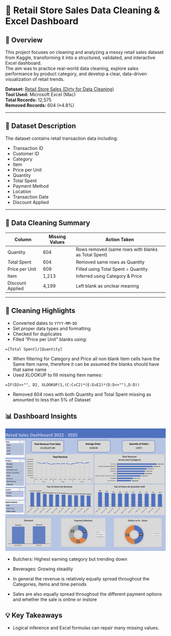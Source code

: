 # 🧹 Retail Store Sales Data Cleaning & Excel Dashboard

## 📘 Overview
This project focuses on cleaning and analyzing a messy retail sales dataset from Kaggle, transforming it into a structured, validated, and interactive Excel dashboard.  
The aim was to practice real-world data cleaning, explore sales performance by product category, and develop a clear, data-driven visualization of retail trends.

**Dataset:** [Retail Store Sales (Dirty for Data Cleaning)](https://www.kaggle.com/datasets/ahmedmohamed2003/retail-store-sales-dirty-for-data-cleaning)  
**Tool Used:** Microsoft Excel (Mac)  
**Total Records:** 12,575  
**Removed Records:** 604 (≈4.8%)

---

## 🧾 Dataset Description
The dataset contains retail transaction data including:
- Transaction ID
- Customer ID
- Category  
- Item  
- Price per Unit  
- Quantity  
- Total Spent  
- Payment Method 
- Location 
- Transaction Date
- Discount Applied 

---

## 🧼 Data Cleaning Summary

| Column | Missing Values | Action Taken |
|---------|----------------|---------------|
| Quantity | 604 | Rows removed (same rows with blanks as Total Spent) |
| Total Spent | 604 | Removed same rows as Quantity |
| Price per Unit | 609 | Filled using Total Spent ÷ Quantity |
| Item | 1,213 | Inferred using Category & Price |
| Discount Applied | 4,199 | Left blank as unclear meaning |

---

## 🧮 Cleaning Highlights

- Converted dates to `YYYY-MM-DD`  
- Set proper data types and formatting  
- Checked for duplicates  
- Filled “Price per Unit” blanks using:

```excel
=[Total Spent]/[Quantity]
```


- When filtering for Category and Price all non blank Item cells have the Same Item name, therefore it can be assumed the blanks should have that same name
- Used XLOOKUP to fill missing Item names:

```
=IF(D2<>"", D2, XLOOKUP(1,(C:C=C2)*(E:E=E2)*(D:D<>""),D:D))
```

- Removed 604 rows with both Quantity and Total Spent missing as amounted to less than 5% of Dataset
 



## 📊 Dashboard Insights
![Dashboard Preview](Dashboard/dashboard_screenshot.png)

- Butchers: Highest earning category but trending down

- Beverages: Growing steadily 

- In general the revenue is relatively equally  spread throughout the Categories,  Items and time periods

- Sales are also equally spread throughout the different payment options and whether the sale is online or instore 

## 💡 Key Takeaways

- Logical inference and Excel formulas can repair many missing values.

